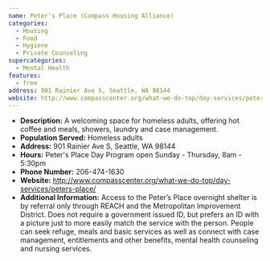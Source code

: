 ```yaml
---
name: Peter's Place (Compass Housing Alliance)
categories:
  - Housing
  - Food
  - Hygiene
  - Private Counseling
supercategories:
  - Mental Health
features:
  - free
address: 901 Rainier Ave S, Seattle, WA 98144
website: http://www.compasscenter.org/what-we-do-top/day-services/peters-place/
---
```

- **Description:** A welcoming space for homeless adults, offering hot coffee and meals, showers, laundry and case management.
- **Population Served:** Homeless adults
- **Address:** 901 Rainier Ave S, Seattle, WA 98144
- **Hours:** Peter's Place Day Program open Sunday - Thursday, 8am - 5:30pm
- **Phone Number:** 206-474-1630
- **Website:** <http://www.compasscenter.org/what-we-do-top/day-services/peters-place/>
- **Additional Information:** Access to the Peter’s Place overnight shelter is by referral only through REACH and the Metropolitan Improvement District. Does not require a government issued ID, but prefers an ID with a picture just to more easily match the service with the person. People can seek refuge, meals and basic services as well as connect with case management, entitlements and other benefits, mental health counseling and nursing services.
